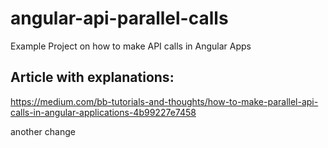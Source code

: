 # angular-api-parallel-calls
Example Project on how to make API calls in Angular Apps

## Article with explanations:
https://medium.com/bb-tutorials-and-thoughts/how-to-make-parallel-api-calls-in-angular-applications-4b99227e7458

another change